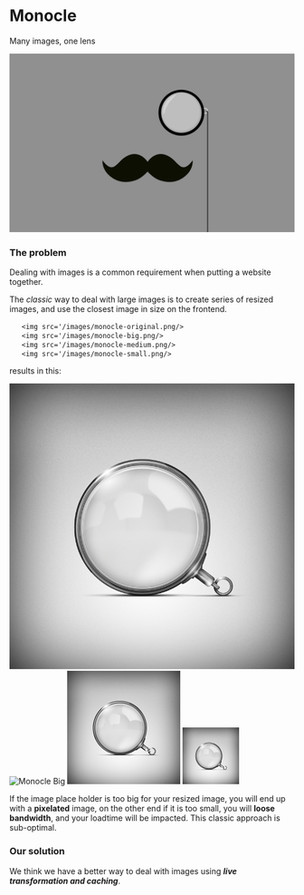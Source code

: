 Monocle
=======

Many images, one lens

![Monocle](doc/images/monocle-mustache.gif)

### The problem

Dealing with images is a common requirement when putting a website together.

The _classic_ way to deal with large images is to create series of resized
images, and use the closest image in size on the frontend.

```
   <img src='/images/monocle-original.png/>
   <img src='/images/monocle-big.png/>
   <img src='/images/monocle-medium.png/>
   <img src='/images/monocle-small.png/>
```

results in this:

![Monocle Original](doc/images/monocle-original.png)
![Monocle Big](doc/images/monocle-big.png)
![Monocle Medium](doc/images/monocle-medium.png)
![Monocle Small](doc/images/monocle-small.png)

If the image place holder is too big for your resized image, you will end up with a **pixelated** image, on the other end if it is too small, you will **loose bandwidth**, and your loadtime will be impacted. This classic approach is sub-optimal.

### Our solution

We think we have a better way to deal with images using _**live transformation and caching**_.
